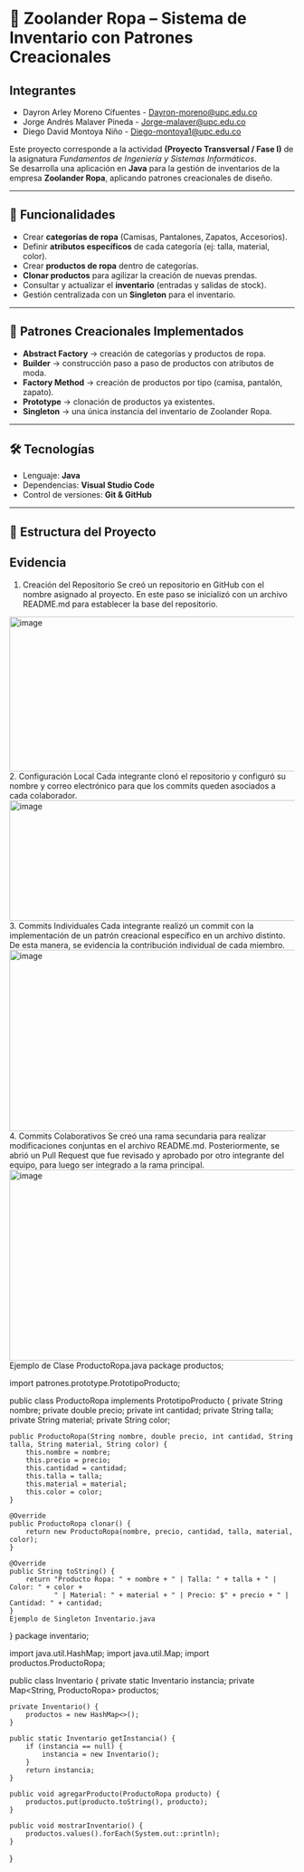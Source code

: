# 🧵 Zoolander Ropa – Sistema de Inventario con Patrones Creacionales

## Integrantes
- Dayron Arley Moreno Cifuentes - Dayron-moreno@upc.edu.co
- Jorge Andrés Malaver Pineda - Jorge-malaver@upc.edu.co
- Diego David Montoya Niño  - Diego-montoya1@upc.edu.co

Este proyecto corresponde a la actividad **(Proyecto Transversal / Fase I)** de la asignatura *Fundamentos de Ingeniería y Sistemas Informáticos*.  
Se desarrolla una aplicación en **Java** para la gestión de inventarios de la empresa **Zoolander Ropa**, aplicando patrones creacionales de diseño.

---

## 🚀 Funcionalidades
- Crear **categorías de ropa** (Camisas, Pantalones, Zapatos, Accesorios).
- Definir **atributos específicos** de cada categoría (ej: talla, material, color).
- Crear **productos de ropa** dentro de categorías.
- **Clonar productos** para agilizar la creación de nuevas prendas.
- Consultar y actualizar el **inventario** (entradas y salidas de stock).
- Gestión centralizada con un **Singleton** para el inventario.

---

## 📌 Patrones Creacionales Implementados
- **Abstract Factory** → creación de categorías y productos de ropa.  
- **Builder** → construcción paso a paso de productos con atributos de moda.  
- **Factory Method** → creación de productos por tipo (camisa, pantalón, zapato).  
- **Prototype** → clonación de productos ya existentes.  
- **Singleton** → una única instancia del inventario de Zoolander Ropa.  

---

## 🛠️ Tecnologías
- Lenguaje: **Java**
- Dependencias: **Visual Studio Code** 
- Control de versiones:  **Git & GitHub**  

---

## 📂 Estructura del Proyecto


## Evidencia
1. Creación del Repositorio
Se creó un repositorio en GitHub con el nombre asignado al proyecto. En este paso se inicializó con un archivo README.md para establecer la base del repositorio.
<img width="900" height="273" alt="image" src="https://github.com/user-attachments/assets/2091e66b-d3e1-42fa-901f-a9030120cfbe" />
2. Configuración Local
Cada integrante clonó el repositorio y configuró su nombre y correo electrónico para que los commits queden asociados a cada colaborador.
<img width="985" height="213" alt="image" src="https://github.com/user-attachments/assets/a1edabe6-d740-4066-833f-7d0f779fe12f" />
3. Commits Individuales
Cada integrante realizó un commit con la implementación de un patrón creacional específico en un archivo distinto. De esta manera, se evidencia la contribución individual de cada miembro.
<img width="534" height="320" alt="image" src="https://github.com/user-attachments/assets/e742c5fa-10aa-4db0-8112-b7882c58e68e" />
4. Commits Colaborativos
Se creó una rama secundaria para realizar modificaciones conjuntas en el archivo README.md. Posteriormente, se abrió un Pull Request que fue revisado y aprobado por otro integrante del equipo, para luego ser integrado a la rama principal. 
<img width="770" height="337" alt="image" src="https://github.com/user-attachments/assets/2734ba56-c377-4ab7-b09d-858bb63f60d3" />
Ejemplo de Clase ProductoRopa.java
package productos;

import patrones.prototype.PrototipoProducto;

public class ProductoRopa implements PrototipoProducto {
    private String nombre;
    private double precio;
    private int cantidad;
    private String talla;
    private String material;
    private String color;

    public ProductoRopa(String nombre, double precio, int cantidad, String talla, String material, String color) {
        this.nombre = nombre;
        this.precio = precio;
        this.cantidad = cantidad;
        this.talla = talla;
        this.material = material;
        this.color = color;
    }

    @Override
    public ProductoRopa clonar() {
        return new ProductoRopa(nombre, precio, cantidad, talla, material, color);
    }

    @Override
    public String toString() {
        return "Producto Ropa: " + nombre + " | Talla: " + talla + " | Color: " + color +
               " | Material: " + material + " | Precio: $" + precio + " | Cantidad: " + cantidad;
    }
    Ejemplo de Singleton Inventario.java
}
package inventario;

import java.util.HashMap;
import java.util.Map;
import productos.ProductoRopa;

public class Inventario {
    private static Inventario instancia;
    private Map<String, ProductoRopa> productos;

    private Inventario() {
        productos = new HashMap<>();
    }

    public static Inventario getInstancia() {
        if (instancia == null) {
            instancia = new Inventario();
        }
        return instancia;
    }

    public void agregarProducto(ProductoRopa producto) {
        productos.put(producto.toString(), producto);
    }

    public void mostrarInventario() {
        productos.values().forEach(System.out::println);
    }
}







